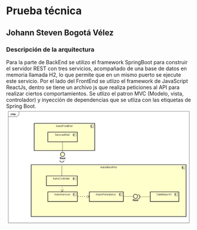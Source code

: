 # Prueba técnica
## Johann Steven Bogotá Vélez
### Descripción de la arquitectura
Para la parte de BackEnd se utilizo el framework SpringBoot para construir el servidor REST con tres servicios, acompañado de una base de datos en memoria llamada H2, lo que permite que en un mismo puerto se ejecute este servicio.
Por el lado del FrontEnd se utlizo el framework de JavaScript ReactJs, dentro se tiene un archivo js que realiza peticiones al API para realizar ciertos comportamientos.
Se utlizo el patron MVC (Modelo, vista, controlador) y inyección de dependencias que se utliza con las etiquetas de Spring Boot.
![](img/Arquitectura.png)
